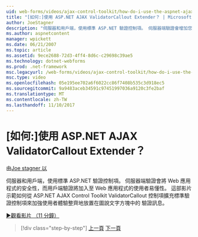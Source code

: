 ```yaml
---
uid: web-forms/videos/ajax-control-toolkit/how-do-i-use-the-aspnet-ajax-validatorcallout-extender
title: "[如何:]使用 ASP.NET AJAX ValidatorCallout Extender？ | Microsoft Docs"
author: JoeStagner
description: "伺服器和用戶端，使用標準 ASP.NET 驗證控制項。 伺服器端驗證會增加您 Web 應用程式，而 c 安全性..."
ms.author: aspnetcontent
manager: wpickett
ms.date: 06/21/2007
ms.topic: article
ms.assetid: 9ece2688-72d3-4ff4-8d6c-c29698c39ae5
ms.technology: dotnet-webforms
ms.prod: .net-framework
msc.legacyurl: /web-forms/videos/ajax-control-toolkit/how-do-i-use-the-aspnet-ajax-validatorcallout-extender
msc.type: video
ms.openlocfilehash: 05e195ee702a6f6022cc86f7408b535c3d918ec5
ms.sourcegitcommit: 9a9483aceb34591c97451997036a9120c3fe2baf
ms.translationtype: MT
ms.contentlocale: zh-TW
ms.lasthandoff: 11/10/2017
---
```

<a name="how-do-i-use-the-aspnet-ajax-validatorcallout-extender"></a>[如何:]使用 ASP.NET AJAX ValidatorCallout Extender？
====================
由[Joe stagner 以](https://github.com/JoeStagner)

伺服器和用戶端，使用標準 ASP.NET 驗證控制項。 伺服器端驗證會將 Web 應用程式的安全性，而用戶端驗證將加入至 Web 應用程式的使用者易懂性。 這部影片示範如何從 ASP.NET AJAX Control Toolkit ValidatorCallout 控制項擴充標準驗證控制項來加強使用者體驗整齊地放置在圖說文字方塊中的 驗證訊息。

[&#9654;觀看影片 （11 分鐘）](https://channel9.msdn.com/Blogs/ASP-NET-Site-Videos/how-do-i-use-the-aspnet-ajax-validatorcallout-extender)

>[!div class="step-by-step"]
[上一頁](how-do-i-use-the-numericupdown-extender-control.md)
[下一頁](how-do-i-use-the-aspnet-ajax-resizablecontrol-extender.md)
